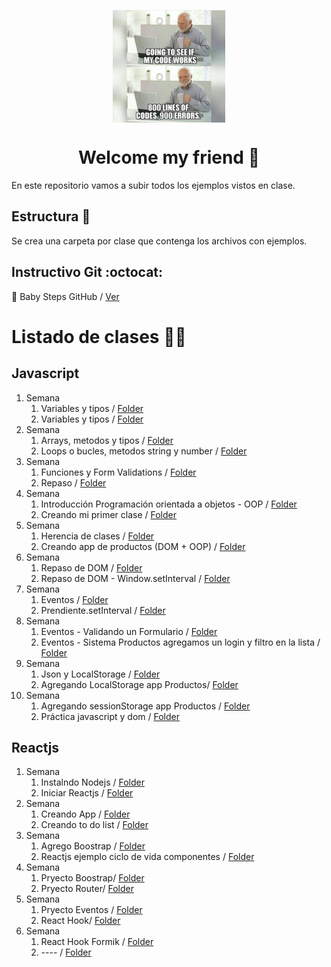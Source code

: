 <p align="center">
	<a href="https://github.com/a-bianchi/rolling-codeschool-comisionI2"  target="_blank">
	<img  align="center" width="180" height="180"  alt="meme"  src="https://raw.githubusercontent.com/a-bianchi/rolling-codeschool-comisionI2/master/img/meme.jpeg"  />
	</a>
</p>
<h1 align="center">Welcome my friend 👋</h1>
<p> 
  En este repositorio vamos a subir todos los ejemplos vistos en clase.
</p>

## Estructura 📂

Se crea una carpeta por clase que contenga los archivos con ejemplos.

## Instructivo Git :octocat:

👶 Baby Steps GitHub / [Ver](https://github.com/a-bianchi/rolling-codeschool-comisionI2/tree/master/Git-Instructions.md)

# Listado de clases 🧑‍🏫

## Javascript

1. Semana
   1. Variables y tipos / [Folder](https://github.com/a-bianchi/rolling-codeschool-comisionI2/tree/master/lessons/12)
   2. Variables y tipos / [Folder](https://github.com/a-bianchi/rolling-codeschool-comisionI2/tree/master/lessons/12)
2. Semana
   1. Arrays, metodos y tipos / [Folder](https://github.com/a-bianchi/rolling-codeschool-comisionI2/tree/master/lessons/13)
   2. Loops o bucles, metodos string y number / [Folder](https://github.com/a-bianchi/rolling-codeschool-comisionI2/tree/master/lessons/14)
3. Semana
   1. Funciones y Form Validations / [Folder](https://github.com/a-bianchi/rolling-codeschool-comisionI2/tree/master/lessons/15)
   2. Repaso / [Folder](https://github.com/a-bianchi/rolling-codeschool-comisionI2/tree/master/lessons/16)
4. Semana
   1. Introducción Programación orientada a objetos - OOP / [Folder](https://github.com/a-bianchi/rolling-codeschool-comisionI2/tree/master/lessons/17)
   2. Creando mi primer clase / [Folder](https://github.com/a-bianchi/rolling-codeschool-comisionI2/tree/master/lessons/18)
5. Semana
   1. Herencia de clases / [Folder](https://github.com/a-bianchi/rolling-codeschool-comisionI2/tree/master/lessons/19)
   2. Creando app de productos (DOM + OOP) / [Folder](https://github.com/a-bianchi/rolling-codeschool-comisionI2/tree/master/lessons/20)
6. Semana
   1. Repaso de DOM / [Folder](https://github.com/a-bianchi/rolling-codeschool-comisionI2/tree/master/lessons/21)
   2. Repaso de DOM - Window.setInterval / [Folder](https://github.com/a-bianchi/rolling-codeschool-comisionI2/tree/master/lessons/22)
7. Semana
   1. Eventos / [Folder](https://github.com/a-bianchi/rolling-codeschool-comisionI2/tree/master/lessons/22)
   2. Prendiente.setInterval / [Folder](https://github.com/a-bianchi/rolling-codeschool-comisionI2/tree/master/lessons/23)
8. Semana
   1. Eventos - Validando un Formulario / [Folder](https://github.com/a-bianchi/rolling-codeschool-comisionI2/tree/master/lessons/23)
   2. Eventos - Sistema Productos agregamos un login y filtro en la lista / [Folder](https://github.com/a-bianchi/rolling-codeschool-comisionI2/tree/master/lessons/24)
9. Semana
   1. Json y LocalStorage / [Folder](https://github.com/a-bianchi/rolling-codeschool-comisionI2/tree/master/lessons/25)
   2. Agregando LocalStorage app Productos/ [Folder](https://github.com/a-bianchi/rolling-codeschool-comisionI2/tree/master/lessons/26)
10. Semana
    1. Agregando sessionStorage app Productos / [Folder](https://github.com/a-bianchi/rolling-codeschool-comisionI2/tree/master/lessons/27)
    2. Práctica javascript y dom / [Folder](https://github.com/a-bianchi/rolling-codeschool-comisionI2/tree/master/lessons/28)

## Reactjs

1. Semana
   1. Instalndo Nodejs / [Folder](https://github.com/a-bianchi/rolling-codeschool-comisionI2/tree/master/lessons/29)
   2. Iniciar Reactjs / [Folder](https://github.com/a-bianchi/rolling-codeschool-comisionI2/tree/master/lessons/30)
2. Semana
   1. Creando App / [Folder](https://github.com/a-bianchi/rolling-codeschool-comisionI2/tree/master/lessons/31)
   2. Creando to do list / [Folder](https://github.com/a-bianchi/rolling-codeschool-comisionI2/tree/master/lessons/31)
3. Semana
   1. Agrego Boostrap / [Folder](https://github.com/a-bianchi/rolling-codeschool-comisionI2/tree/master/lessons/31)
   2. Reactjs ejemplo ciclo de vida componentes / [Folder](https://github.com/a-bianchi/rolling-codeschool-comisionI2/tree/master/lessons/32)
4. Semana
   1. Pryecto Boostrap/ [Folder](https://github.com/a-bianchi/rolling-codeschool-comisionI2/tree/master/lessons/34)
   2. Pryecto Router/ [Folder](https://github.com/a-bianchi/rolling-codeschool-comisionI2/tree/master/lessons/34)
5. Semana
   1. Pryecto Eventos / [Folder](https://github.com/a-bianchi/rolling-codeschool-comisionI2/tree/master/lessons/34)
   2. React Hook/ [Folder](https://github.com/a-bianchi/rolling-codeschool-comisionI2/tree/master/lessons/35)
6. Semana
   1. React Hook Formik / [Folder](https://github.com/a-bianchi/rolling-codeschool-comisionI2/tree/master/lessons/36)
   2. ----  / [Folder](https://github.com/a-bianchi/rolling-codeschool-comisionI2/tree/master/lessons/37)

